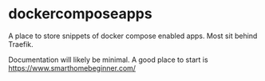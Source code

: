 # dockercomposeapps
A place to store snippets of docker compose enabled apps. Most sit behind Traefik.

Documentation will likely be minimal.
A good place to start is https://www.smarthomebeginner.com/
